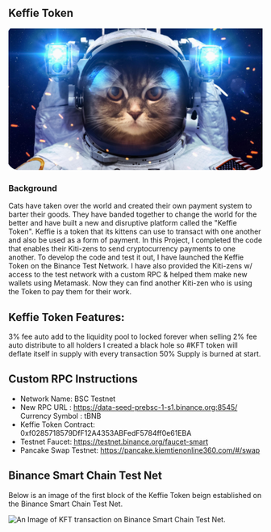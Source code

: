 ## Keffie Token

![An Image of a cat in a spacesuit.](Keffie_Token.png)

### Background

Cats have taken over the world and created their own payment system to barter their goods. They have banded together to change the world for the better and have built a new and disruptive platform called the "Keffie Token". Keffie is a token that its kittens can use to transact with one another and also be used as a form of payment.
In this Project, I completed the code that enables their Kiti-zens to send cryptocurrency payments to one another. To develop the code and test it out, I have launched the Keffie Token on the Binance Test Network. I have also provided the Kiti-zens w/ access to the test network with a custom RPC & helped them make new wallets using Metamask. Now they can find another Kiti-zen who is using the Token to pay them for their work.

## Keffie Token Features:

3% fee auto add to the liquidity pool to locked forever when selling
   2% fee auto distribute to all holders
   I created a black hole so #KFT token will deflate itself in supply with every transaction
   50% Supply is burned at start.
   
  ## Custom RPC Instructions
*  Network Name: BSC Testnet
*  New RPC URL : https://data-seed-prebsc-1-s1.binance.org:8545/ Currency Symbol : tBNB
*  Keffie Token Contract: 0xf0285718579DfF12A4353ABFedF5784ff0e61EBA
*  Testnet Faucet: https://testnet.binance.org/faucet-smart
*  Pancake Swap Testnet: https://pancake.kiemtienonline360.com/#/swap

## Binance Smart Chain Test Net

 Below is an image of the first block of the Keffie Token beign established on the Binance Smart Chain Test Net. 
 
 ![An Image of KFT transaction on Binance Smart Chain Test Net.](Keffie_Token_Blockexpelorer.jpg)
